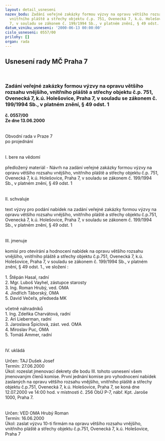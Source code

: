```yaml
---
layout: detail_usneseni
nazev_bodu: Zadání veřejné zakázky formou výzvy na opravu většího rozsahu vnějšího,
  vnitřního pláště a střechy objektu č.p. 751, Ovenecká 7, k.ú. Holešovice, Praha
  7, v souladu se zákonem č. 199/1994 Sb., v platném znění, § 49 odst. 1
datum_vzniku_usneseni: '2000-06-13 00:00:00'
cislo_usneseni: 0557/00
prilohy: []
organ: rada
---
```

<div id="ucUsn_pList" class="usn">
	<span><h2>Usnesení rady MČ Praha 7 </h2>
<br></span><div class="standBody">
<span><h3>Zadání veřejné zakázky formou výzvy na opravu většího rozsahu vnějšího, vnitřního pláště a střechy objektu č.p. 751, Ovenecká 7, k.ú. Holešovice, Praha 7, v souladu se zákonem č. 199/1994 Sb., v platném znění, § 49 odst. 1</h3></span><div class="center">
		<strong>č. 0557/00</strong><br>
	</div>
<div class="center">
		<strong>Ze dne 13.06.2000</strong><br><br>
	</div>     <br>Obvodní rada v Praze 7<br>po projednání<br><br><br>I.	bere na vědomí<br><br> předložený materiál - Návrh na zadání veřejné zakázky formou výzvy na opravu většího rozsahu vnějšího, vnitřního pláště a střechy objektu č.p. 751, Ovenecká 7, k.ú. Holešovice, Praha 7, v souladu se zákonem č. 199/1994 Sb., v platném znění, § 49 odst. 1<br><br><br>II.	schvaluje <br><br>text výzvy pro podání nabídek na zadání veřejné zakázky formou výzvy na opravu většího rozsahu vnějšího, vnitřního pláště a střechy objektu č.p.751, Ovenecká 7, k.ú. Holešovice, Praha 7, v souladu se zákonem č. 199/1994 Sb., v platném znění, § 49 odst. 1<br><br><br>III.	jmenuje<br><br>komisi  pro otevírání a hodnocení nabídek na opravu většího rozsahu vnějšího, vnitřního pláště a střechy objektu č.p.751, Ovenecká 7, k.ú. Holešovice, Praha 7, v souladu se zákonem č. 199/1994 Sb., v platném znění, § 49 odst. 1., ve složení :<br><br>1. Štěpán Hasal, radní<br>2. Mgr. Luboš Vayhel, zástupce starosty<br>3. Ing. Roman Hrubý, ved. OMA<br>4. Jindřich Táborský, OMA<br>5. David Večeřa, předseda MK<br><br>včetně náhradníků<br>1. Ing. Zdeňka Charvátová, radní<br>2. Ari Lieberman, radní<br>3. Jaroslava Špiclová, zást. ved. OMA<br>4. Miroslav Puc, OMA<br>5. Tomáš Ammer, radní<br><br><br>IV.	ukládá <br><br> Určen:	     	TAJ Dušek Josef<br>Termín: 27.06.2000<br>Úkol:	rozeslat jmenovací dekrety dle bodu III. tohoto usnesení všem jmenovaným členů komise. První jednání komise pro vyhodnocení nabídek zaslaných na opravu většího rozsahu vnějšího, vnitřního pláště a střechy objektu č.p.751, Ovenecká 7, k.ú. Holešovice, Praha 7, se koná dne 12.07.2000 ve 14:00 hod. v místnosti č. 256 ObÚ P-7, nábř. Kpt. Jaroše 1000, Praha 7.<br> <br><br> Určen:	     	VED OMA Hrubý Roman<br>Termín: 16.06.2000<br>Úkol:	zaslat výzvu 10-ti firmám na opravu většího rozsahu vnějšího, vnitřního pláště a střechy objektu č.p.751, Ovenecká 7, k.ú. Holešovice, Praha 7 <br> </div>
</div>